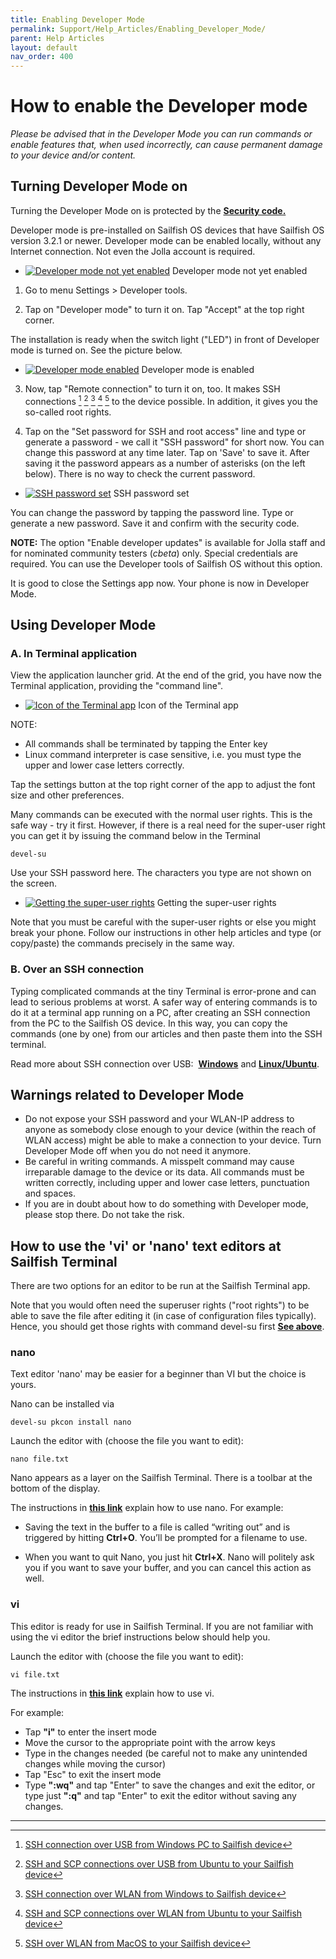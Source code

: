 ```yaml
---
title: Enabling Developer Mode
permalink: Support/Help_Articles/Enabling_Developer_Mode/
parent: Help Articles
layout: default
nav_order: 400
---
```



# How to enable the Developer mode


_Please be advised that in the Developer Mode you can run commands or enable features that, when used incorrectly, can cause permanent damage to your device and/or content._

## Turning Developer Mode on


Turning the Developer Mode on is protected by the **[Security code.](/Support/Help_Articles/Device_Lock_and_Security_Code/)**

Developer mode is pre-installed on Sailfish OS devices that have Sailfish OS version 3.2.1 or newer. Developer mode can be enabled locally, without any Internet connection. Not even the Jolla account is required.

<div class="flex-images" markdown="1">

* <a href="DM_off.png" class="narrow-image"><img src="DM_off.png" alt="Developer mode not yet enabled"></a>
  <span class="md_figcaption">
    Developer mode not yet enabled
  </span>
</div>


1) Go to menu Settings > Developer tools.

2) Tap on "Developer mode" to turn it on. Tap "Accept" at the top right corner.

The installation is ready when the switch light ("LED") in front of Developer mode is turned on. See the picture below.
  
<div class="flex-images" markdown="1">

* <a href="DM_on.png" class="narrow-image"><img src="DM_on.png" alt="Developer mode enabled"></a>
  <span class="md_figcaption">
    Developer mode is enabled
  </span>
</div>

3) Now, tap "Remote connection" to turn it on, too. It makes SSH connections [^1] [^2] [^3] [^4] [^5] to the device possible. In addition, it gives you the so-called root rights.

4) Tap on the "Set password for SSH and root access" line and type or generate a password - we call it "SSH password" for short now. You can change this password at any time later. Tap on 'Save' to save it. 
After saving it the password appears as a number of asterisks (on the left below). There is no way to check the current password.

<div class="flex-images" markdown="1">

* <a href="DM_SSH_pwd_set.png" class="narrow-image"><img src="DM_SSH_pwd_set.png" alt="SSH password set"></a>
  <span class="md_figcaption">
    SSH password set
  </span>
</div>

You can change the password by tapping the password line. Type or generate a new password. Save it and confirm with the security code.

**NOTE:** The option "Enable developer updates" is available for Jolla staff and for nominated community testers (_cbeta_) only. Special credentials are required. You can use the Developer tools of Sailfish OS without this option.

It is good to close the Settings app now. Your phone is now in Developer Mode.


## Using Developer Mode


### A. In Terminal application

View the application launcher grid. At the end of the grid, you have now the Terminal application, providing the "command line".

<div class="flex-images" markdown="1">

* <a href="Terminal_icon.png"><img src="Terminal_icon.png" alt="Icon of the Terminal app"></a>
  <span class="md_figcaption">
    Icon of the Terminal app
  </span>
</div>

NOTE:
   * All commands shall be terminated by tapping the Enter key
   * Linux command interpreter is case sensitive, i.e. you must type the upper and lower case letters correctly.

Tap the settings button at the top right corner of the app to adjust the font size and other preferences.

Many commands can be executed with the normal user rights. This is the safe way - try it first. However, if there is a real need for the super-user right you can get it by issuing the command below in the Terminal

```
devel-su
```

Use your SSH password here. The characters you type are not shown on the screen.

<div class="flex-images" markdown="1">

* <a href="Finger_terminal.png"><img src="Finger_terminal.png" alt="Getting the super-user rights"></a>
  <span class="md_figcaption">
    Getting the super-user rights
  </span>
</div>


Note that you must be careful with the super-user rights or else you might break your phone. Follow our instructions in other help articles and type (or copy/paste) the commands precisely in the same way.

### B. Over an SSH connection

Typing complicated commands at the tiny Terminal is error-prone and can lead to serious problems at worst. A safer way of entering commands is to do it at a terminal app running on a PC, after creating an SSH connection from the PC to the Sailfish OS device. In this way, you can copy the commands (one by one) from our articles and then paste them into the SSH terminal.

Read more about SSH connection over USB:  **[Windows](/Support/Help_Articles/SSH_and_SCP/SSH_and_SCP_Windows/)** and **[Linux/Ubuntu](/Support/Help_Articles/SSH_and_SCP/SSH_and_SCP_Linux/)**.

## Warnings related to Developer Mode

* Do not expose your SSH password and your WLAN-IP address to anyone as somebody close enough to your device (within the reach of WLAN access) might be able to make a connection to your device. Turn Developer Mode off when you do not need it anymore.
* Be careful in writing commands. A misspelt command may cause irreparable damage to the device or its data. All commands must be written correctly, including upper and lower case letters, punctuation and spaces.
* If you are in doubt about how to do something with Developer mode, please stop there. Do not take the risk.

## How to use the 'vi' or 'nano' text editors at Sailfish Terminal
There are two options for an editor to be run at the Sailfish Terminal app.

Note that you would often need the superuser rights ("root rights") to be able to save the file after editing it (in case of configuration files typically). Hence, you should get those rights with command devel-su first **[See above](#using-developer-mode)**.

### nano
Text editor 'nano' may be easier for a beginner than VI but the choice is yours.

Nano can be installed via
```
devel-su pkcon install nano
```
Launch the editor with (choose the file you want to edit):
```
nano file.txt
```
Nano appears as a layer on the Sailfish Terminal. There is a toolbar at the bottom of the display.

The instructions in [**this link**](https://www.howtogeek.com/howto/42980/the-beginners-guide-to-nano-the-linux-command-line-text-editor/) explain how to use nano. For example:

* Saving the text in the buffer to a file is called “writing out” and is triggered by hitting **Ctrl+O**. You’ll be prompted for a filename to use.

* When you want to quit Nano, you just hit **Ctrl+X**. Nano will politely ask you if you want to save your buffer, and you can cancel this action as well.

### vi
This editor is ready for use in Sailfish Terminal. If you are not familiar with using the vi editor the brief instructions below should help you.

Launch the editor with (choose the file you want to edit):
```
vi file.txt
```
The instructions in [**this link**](https://www.howtogeek.com/102468/a-beginners-guide-to-editing-text-files-with-vi/) explain how to use vi. 

For example:
* Tap **"i"** to enter the insert mode
* Move the cursor to the appropriate point with the arrow keys
* Type in the changes needed (be careful not to make any unintended changes while moving the cursor)
* Tap "Esc" to exit the insert mode
* Type **":wq"** and tap "Enter" to save the changes and exit the editor, or type just **":q"** and tap "Enter" to exit the editor without saving any changes.

- - - -

[^1]: [SSH connection over USB from Windows PC to Sailfish device](/Support/Help_Articles/SSH_and_SCP/SSH_and_SCP_Windows/)

[^2]: [SSH and SCP connections over USB from Ubuntu to your Sailfish device](/Support/Help_Articles/SSH_and_SCP/SSH_and_SCP_Linux/)

[^3]: [SSH connection over WLAN from Windows to Sailfish device](/Support/Help_Articles/SSH_and_SCP/SSH_and_SCP_Windows/)

[^4]: [SSH and SCP connections over WLAN from Ubuntu to your Sailfish device](/Support/Help_Articles/SSH_and_SCP/SSH_and_SCP_Linux/)

[^5]: [SSH over WLAN from MacOS to your Sailfish device](/Support/Help_Articles/SSH_and_SCP/SSH_and_SCP_Mac/)
